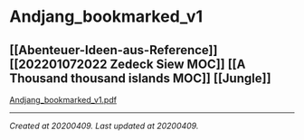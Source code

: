 # Andjang_bookmarked_v1
 [[Abenteuer-Ideen-aus-Reference]] [[202201072022 Zedeck Siew MOC]] [[A Thousand thousand islands MOC]] [[Jungle]] 
---



[Andjang\_bookmarked\_v1.pdf](./resources/202004091621_Andjang_bookmarked_v1.resources/Andjang_bookmarked_v1.pdf)

---

_Created at 20200409._
_Last updated at 20200409._



